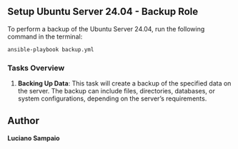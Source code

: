 ## **Setup Ubuntu Server 24.04 - Backup Role**

To perform a backup of the Ubuntu Server 24.04, run the following command in the terminal:

```bash
ansible-playbook backup.yml
```

### **Tasks Overview**

1. **Backing Up Data**: This task will create a backup of the specified data on the server. The backup can include files, directories, databases, or system configurations, depending on the server’s requirements.

## Author

**Luciano Sampaio**

